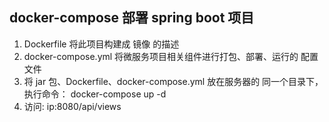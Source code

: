 ## docker-compose 部署 spring boot 项目
1. Dockerfile 将此项目构建成 镜像 的描述
2. docker-compose.yml 将微服务项目相关组件进行打包、部署、运行的 配置文件
3. 将 jar 包、Dockerfile、docker-compose.yml 放在服务器的 同一个目录下，执行命令：
docker-compose up -d
4. 访问: ip:8080/api/views 